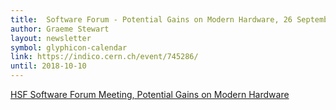 ```yaml
---
title:  Software Forum - Potential Gains on Modern Hardware, 26 September 2018
author: Graeme Stewart
layout: newsletter
symbol: glyphicon-calendar
link: https://indico.cern.ch/event/745286/
until: 2018-10-10
---
```

[HSF Software Forum Meeting, Potential Gains on Modern Hardware](https://indico.cern.ch/event/745286/)
